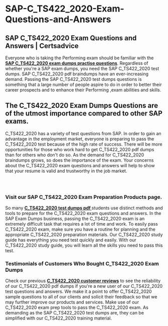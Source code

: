 # SAP-C_TS422_2020-Exam-Questions-and-Answers
<h2><strong>SAP C_TS422_2020 Exam Questions and Answers | Certsadvice</strong></h2> <p>Everyone who is taking the Performing exam should be familiar with the <a href="http://www.certsadvice.com/sap/c_ts422_2020-practice-questions"><strong>SAP C_TS422_2020 exam dumps practise questions</strong></a>. Regardless of whether you&#39;re a SAP exam dumps, you need the SAP C_TS422_2020 test dumps. SAP C_TS422_2020 pdf braindumps have an ever-increasing demand. Passing the SAP C_TS422_2020 test dumps questions is something that a large number of people aspire to do in order to better their career prospects and to enhance their Performing ,exam abilities and skills.</p> <h2><strong>The C_TS422_2020 Exam Dumps Questions are of the utmost importance compared to other SAP exams.</strong></h2> <p>C_TS422_2020 has a variety of test questions from SAP. In order to gain an advantage in the employment market, everyone is preparing to pass the C_TS422_2020 test because of the high rate of success. There will be more opportunities for those who work hard to get C_TS422_2020 pdf dumps than for others who don&#39;t do so. As the demand for C_TS422_2020 braindumps grows, so does the importance of the exam. Your concerns about the C_TS422_2020 exam questions and answers will help to show that your resume is valid and trustworthy in the job market.</p> <p><a href="http://www.certsadvice.com/sap/c_ts422_2020-practice-questions" style="display: block; padding: 1em 0; text-align: center; "><img alt="" src="https://1.bp.blogspot.com/-RUOr8Wn-CRk/YUYAxC8kcHI/AAAAAAAAAnw/F7BbdI3tw8QDj5z8iX0vQAioQzKiUxduwCLcBGAsYHQ/s0/unnamed.jpg" /></a></p> <h3><strong>Visit our SAP C_TS422_2020 Exam Preparation Products page.</strong></h3> <p>So many <a href="http://www.certsadvice.com/sap/c_ts422_2020-practice-questions"><strong>C_TS422_2020 test dumps pdf </strong></a>students use distinct methods and tools to prepare for the C_TS422_2020 exam questions and answers. In the SAP Exam Dumps business, passing the C_TS422_2020 exam is an extremely difficult task that requires a lot of time and work. To easily pass C_TS422_2020 exam, make sure you have a routine for planning and the appropriate C_TS422_2020 preparation materials. Our C_TS422_2020 study guide has everything you need test quickly and easily. With our C_TS422_2020 study guide, you will learn all the skills you need to pass this test.</p> <h3><strong>Testimonials of Customers Who Bought C_TS422_2020 Exam Dumps</strong></h3> <p>Check our previous <a href="http://www.certsadvice.com/sap/c_ts422_2020-practice-questions"><strong>C_TS422_2020 customer reviews</strong></a> to see the reliability of our C_TS422_2020 pdf dumps if you&#39;re a new user of our C_TS422_2020 test questions and answers. We make it a point to offer C_TS422_2020 sample questions to all of our clients and solicit their feedback so that we may further improve our products and services. Make use of our C_TS422_2020 exam prep tools to pass the C_TS422_2020 exam. As demanding as the SAP C_TS422_2020 test dumps are, they can be simplified with our C_TS422_2020 training material.</p>
